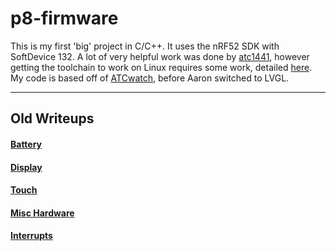 # p8-firmware
This is my first 'big' project in C/C++. It uses the nRF52 SDK with SoftDevice 132. A lot of very helpful work was done by [atc1441](https://github.com/0x416c6578), however getting the toolchain to work on Linux requires some work, detailed [here](linux-tutorial.md).  
My code is based off of [ATCwatch](https://github.com/atc1441/ATCwatch), before Aaron switched to LVGL.

___

## Old Writeups
#### [Battery](old-stuff/p8-bat.md)
#### [Display](old-stuff/p8-disp.md)
#### [Touch](old-stuff/p8-touch.md)
#### [Misc Hardware](old-stuff/p8-misc.md)
#### [Interrupts](old-stuff/interrupts.md)
